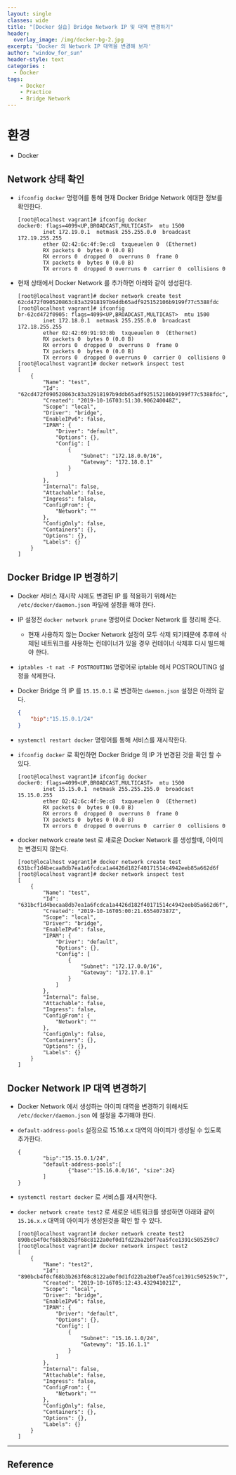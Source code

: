 ```yaml
--- 
layout: single
classes: wide
title: "[Docker 실습] Bridge Network IP 및 대역 변경하기"
header:
  overlay_image: /img/docker-bg-2.jpg
excerpt: 'Docker 의 Network IP 대역을 변경해 보자'
author: "window_for_sun"
header-style: text
categories :
  - Docker
tags:
    - Docker
    - Practice
    - Bridge Network
---  
```


# 환경
- Docker

## Network 상태 확인
- `ifconfig docker` 명령어를 통해 현재 Docker Bridge Network 에대한 정보를 확인한다.

	```
	[root@localhost vagrant]# ifconfig docker
	docker0: flags=4099<UP,BROADCAST,MULTICAST>  mtu 1500
	        inet 172.19.0.1  netmask 255.255.0.0  broadcast 172.19.255.255
	        ether 02:42:6c:4f:9e:c8  txqueuelen 0  (Ethernet)
	        RX packets 0  bytes 0 (0.0 B)
	        RX errors 0  dropped 0  overruns 0  frame 0
	        TX packets 0  bytes 0 (0.0 B)
	        TX errors 0  dropped 0 overruns 0  carrier 0  collisions 0
	```  
	
- 현재 상태에서 Docker Network 를 추가하면 아래와 같이 생성된다.

	```
	[root@localhost vagrant]# docker network create test
	62cd472f090520863c83a32918197b9ddb65adf925152106b9199f77c5388fdc
	[root@localhost vagrant]# ifconfig
	br-62cd472f0905: flags=4099<UP,BROADCAST,MULTICAST>  mtu 1500
	        inet 172.18.0.1  netmask 255.255.0.0  broadcast 172.18.255.255
	        ether 02:42:69:91:93:8b  txqueuelen 0  (Ethernet)
	        RX packets 0  bytes 0 (0.0 B)
	        RX errors 0  dropped 0  overruns 0  frame 0
	        TX packets 0  bytes 0 (0.0 B)
	        TX errors 0  dropped 0 overruns 0  carrier 0  collisions 0
	[root@localhost vagrant]# docker network inspect test
	[
	    {
	        "Name": "test",
	        "Id": "62cd472f090520863c83a32918197b9ddb65adf925152106b9199f77c5388fdc",
	        "Created": "2019-10-16T03:51:30.906240048Z",
	        "Scope": "local",
	        "Driver": "bridge",
	        "EnableIPv6": false,
	        "IPAM": {
	            "Driver": "default",
	            "Options": {},
	            "Config": [
	                {
	                    "Subnet": "172.18.0.0/16",
	                    "Gateway": "172.18.0.1"
	                }
	            ]
	        },
	        "Internal": false,
	        "Attachable": false,
	        "Ingress": false,
	        "ConfigFrom": {
	            "Network": ""
	        },
	        "ConfigOnly": false,
	        "Containers": {},
	        "Options": {},
	        "Labels": {}
	    }
	]
	```  
	
## Docker Bridge IP 변경하기
- Docker 서비스 재시작 시에도 변경된 IP 를 적용하기 위해서는 `/etc/docker/daemon.json` 파일에 설정을 해야 한다.
- IP 설정전 `docker network prune` 명렁어로 Docker Network 를 정리해 준다.
	- 현재 사용하지 않는 Docker Network 설정이 모두 삭제 되기때문에 추후에 삭제된 네트워크를 사용하는 컨테이너가 있을 경우 컨테이너 삭제후 다시 빌드해야 한다.
- `iptables -t nat -F POSTROUTING` 명렁어로 iptable 에서 POSTROUTING 설정을 삭제한다.
- Docker Bridge 의 IP 를 `15.15.0.1` 로 변경하는 `daemon.json` 설정은 아래와 같다.

	```json
	{
        "bip":"15.15.0.1/24"
	}
	```  
		
- `systemctl restart docker` 명령어를 통해 서비스를 재시작한다.
- `ifconfig docker` 로 확인하면 Docker Bridge 의 IP 가 변경된 것을 확인 할 수 있다.

	```
	[root@localhost vagrant]# ifconfig docker
	docker0: flags=4099<UP,BROADCAST,MULTICAST>  mtu 1500
	        inet 15.15.0.1  netmask 255.255.255.0  broadcast 15.15.0.255
	        ether 02:42:6c:4f:9e:c8  txqueuelen 0  (Ethernet)
	        RX packets 0  bytes 0 (0.0 B)
	        RX errors 0  dropped 0  overruns 0  frame 0
	        TX packets 0  bytes 0 (0.0 B)
	        TX errors 0  dropped 0 overruns 0  carrier 0  collisions 0
	```

- docker network create test 로 새로운 Docker Network 를 생성할때, 아이피는 변경되지 않는다.

	```
	[root@localhost vagrant]# docker network create test
	631bcf1d4becaa8db7ea1a6fcdca1a4426d182f40171514c4942eeb85a662d6f
	[root@localhost vagrant]# docker network inspect test
	[
	    {
	        "Name": "test",
	        "Id": "631bcf1d4becaa8db7ea1a6fcdca1a4426d182f40171514c4942eeb85a662d6f",
	        "Created": "2019-10-16T05:00:21.655407387Z",
	        "Scope": "local",
	        "Driver": "bridge",
	        "EnableIPv6": false,
	        "IPAM": {
	            "Driver": "default",
	            "Options": {},
	            "Config": [
	                {
	                    "Subnet": "172.17.0.0/16",
	                    "Gateway": "172.17.0.1"
	                }
	            ]
	        },
	        "Internal": false,
	        "Attachable": false,
	        "Ingress": false,
	        "ConfigFrom": {
	            "Network": ""
	        },
	        "ConfigOnly": false,
	        "Containers": {},
	        "Options": {},
	        "Labels": {}
	    }
	]
	```  
	
## Docker Network IP 대역 변경하기
- Docker Network 에서 생성하는 아이피 대역을 변경하기 위해서도 `/etc/docker/daemon.json` 에 설정을 추가해야 한다.
- `default-address-pools` 설정으로 15.16.x.x 대역의 아이피가 생성될 수 있도록 추가한다.

	```
	{
	        "bip":"15.15.0.1/24",
	        "default-address-pools":[
	                {"base":"15.16.0.0/16", "size":24}
	        ]
	}
	```  

- `systemctl restart docker` 로 서비스를 재시작한다.
- `docker network create test2` 로 새로운 네트워크를 생성하면 아래와 같이 `15.16.x.x` 대역의 아이피가 생성된것을 확인 할 수 있다.

	```
	[root@localhost vagrant]# docker network create test2
	890bcb4f0cf68b3b263f68c8122a0ef0d1fd22ba2b0f7ea5fce1391c505259c7
	[root@localhost vagrant]# docker network inspect test2
	[
	    {
	        "Name": "test2",
	        "Id": "890bcb4f0cf68b3b263f68c8122a0ef0d1fd22ba2b0f7ea5fce1391c505259c7",
	        "Created": "2019-10-16T05:12:43.432941021Z",
	        "Scope": "local",
	        "Driver": "bridge",
	        "EnableIPv6": false,
	        "IPAM": {
	            "Driver": "default",
	            "Options": {},
	            "Config": [
	                {
	                    "Subnet": "15.16.1.0/24",
	                    "Gateway": "15.16.1.1"
	                }
	            ]
	        },
	        "Internal": false,
	        "Attachable": false,
	        "Ingress": false,
	        "ConfigFrom": {
	            "Network": ""
	        },
	        "ConfigOnly": false,
	        "Containers": {},
	        "Options": {},
	        "Labels": {}
	    }
	]
	```  
	
---
## Reference
